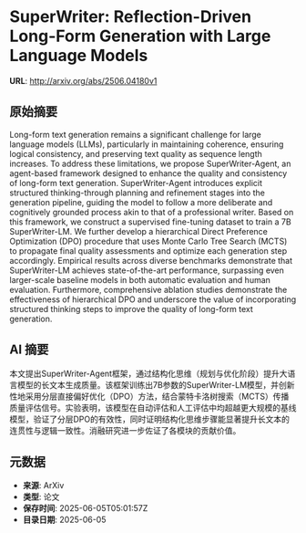 # SuperWriter: Reflection-Driven Long-Form Generation with Large Language Models

**URL**: http://arxiv.org/abs/2506.04180v1

## 原始摘要

Long-form text generation remains a significant challenge for large language
models (LLMs), particularly in maintaining coherence, ensuring logical
consistency, and preserving text quality as sequence length increases. To
address these limitations, we propose SuperWriter-Agent, an agent-based
framework designed to enhance the quality and consistency of long-form text
generation. SuperWriter-Agent introduces explicit structured thinking-through
planning and refinement stages into the generation pipeline, guiding the model
to follow a more deliberate and cognitively grounded process akin to that of a
professional writer. Based on this framework, we construct a supervised
fine-tuning dataset to train a 7B SuperWriter-LM. We further develop a
hierarchical Direct Preference Optimization (DPO) procedure that uses Monte
Carlo Tree Search (MCTS) to propagate final quality assessments and optimize
each generation step accordingly. Empirical results across diverse benchmarks
demonstrate that SuperWriter-LM achieves state-of-the-art performance,
surpassing even larger-scale baseline models in both automatic evaluation and
human evaluation. Furthermore, comprehensive ablation studies demonstrate the
effectiveness of hierarchical DPO and underscore the value of incorporating
structured thinking steps to improve the quality of long-form text generation.


## AI 摘要

本文提出SuperWriter-Agent框架，通过结构化思维（规划与优化阶段）提升大语言模型的长文本生成质量。该框架训练出7B参数的SuperWriter-LM模型，并创新性地采用分层直接偏好优化（DPO）方法，结合蒙特卡洛树搜索（MCTS）传播质量评估信号。实验表明，该模型在自动评估和人工评估中均超越更大规模的基线模型，验证了分层DPO的有效性，同时证明结构化思维步骤能显著提升长文本的连贯性与逻辑一致性。消融研究进一步佐证了各模块的贡献价值。

## 元数据

- **来源**: ArXiv
- **类型**: 论文
- **保存时间**: 2025-06-05T05:01:57Z
- **目录日期**: 2025-06-05
